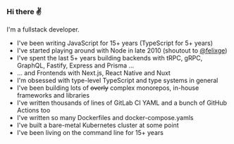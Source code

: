 ### Hi there ✌️

I'm a fullstack developer.

- I've been writing JavaScript for 15+ years (TypeScript for 5+ years)
- I've started playing around with Node in late 2010 (shoutout to [@felixge](https://cre.fm/cre167-nodejs))
- I've spent the last 5+ years building backends with tRPC, gRPC, GraphQL, Fastify, Express and Prisma ...
- ... and Frontends with Next.js, React Native and Nuxt
- I'm obsessed with type-level TypeScript and type systems in general
- I've been building lots of ~~overly~~ complex monorepos, in-house frameworks and libraries
- I've written thousands of lines of GitLab CI YAML and a bunch of GitHub Actions too
- I've written so many Dockerfiles and docker-compose.yamls
- I've built a bare-metal Kubernetes cluster at some point
- I've been living on the command line for 15+ years
